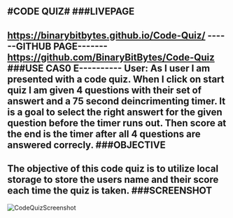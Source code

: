 #CODE QUIZ#
###LIVEPAGE
----------
https://binarybitbytes.github.io/Code-Quiz/
------GITHUB PAGE-------
https://github.com/BinaryBitBytes/Code-Quiz
###USE CAS0
E----------
User: As I user I am presented with a code quiz. When I click on start quiz I am given 4 questions with their set of answert and a 75 second deincrimenting timer. It is a goal to select the right answert for the given question before the timer runs out. Then score at the end is the timer after all 4 questions are answered correcly.
###OBJECTIVE
----------
The objective of this code quiz is to utilize local storage to store the users name and their score each time the quiz is taken. 
###SCREENSHOT
----------------
![CodeQuizScreenshot]()
